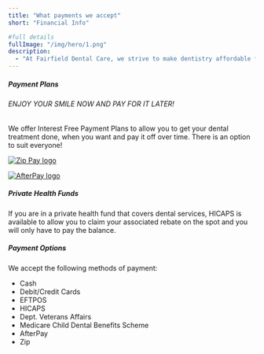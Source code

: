 ```yaml
---
title: "What payments we accept"
short: "Financial Info"

#full details
fullImage: "/img/hero/1.png"
description:
  - "At Fairfield Dental Care, we strive to make dentistry affordable for the families of Fairfield and the surrounding suburbs. If you have specific questions regarding your benefits, cost of treatment or how to prioritise treatment, please contact us directly."
---
```


##### Payment Plans

###### ENJOY YOUR SMILE NOW AND PAY FOR IT LATER!

We offer Interest Free Payment Plans to allow you to get your dental treatment done, when you want and pay it off over time.
There is an option to suit everyone!

[![Zip Pay logo](/img/partners/zip.png)](https://zip.co/au/zip-money)

[![AfterPay logo](/img/partners/afterpay.png)](https://www.afterpay.com/en-AU)

##### Private Health Funds

If you are in a private health fund that covers dental services, HICAPS is available to allow you to claim your associated rebate on the spot and you will only have to pay the balance.​

##### Payment Options

We accept the following methods of payment:

- Cash
- Debit/Credit Cards
- EFTPOS
- HICAPS
- Dept. Veterans Affairs
- Medicare Child Dental Benefits Scheme
- AfterPay
- Zip
